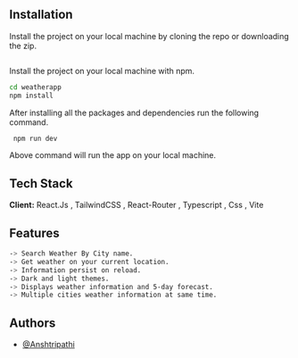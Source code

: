 ## Installation

Install the project on your local machine by cloning the repo or downloading the zip.

```bash

```

Install the project on your local machine with npm.

```bash
cd weatherapp
npm install
```

After installing all the packages and dependencies run the following command.

```bash
 npm run dev
```

Above command will run the app on your local machine.

## Tech Stack

**Client:** React.Js , TailwindCSS , React-Router , Typescript , Css , Vite

## Features

```bash
-> Search Weather By City name.
-> Get weather on your current location.
-> Information persist on reload.
-> Dark and light themes.
-> Displays weather information and 5-day forecast.
-> Multiple cities weather information at same time.
```

## Authors

- [@Anshtripathi](https://www.github.com/Anshtripathi079)
